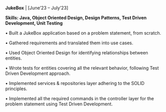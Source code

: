 **JukeBox** | [June’23 – July’23]

**Skills: Java, Object Oriented Design, Design Patterns, Test Driven Development, Unit Testing**

•	Built a JukeBox application based on a problem statement, from scratch.

•	Gathered requirements and translated them into use cases.

•	Used Object Oriented Design for identifying relationships between entities.

•	Wrote tests for entities covering all the relevant behavior, following Test Driven Development approach.

•	Implemented services & repositories layer adhering to the SOLID principles.

•	Implemented all the required commands in the controller layer for the problem statement using Test Driven Development.

